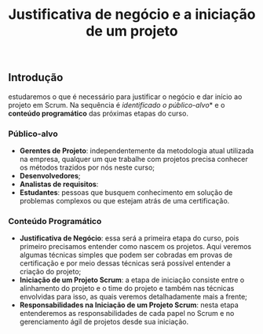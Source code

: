 <div align="center">

# Justificativa de negócio e a iniciação de um projeto

</div>

<br>

## Introdução

 estudaremos o que é necessário para justificar o negócio e dar início ao projeto em Scrum. Na sequência é *identificado o público-alvo** e o **conteúdo programático** das próximas etapas do curso.

### Público-alvo

- **Gerentes de Projeto**: independentemente da metodologia atual utilizada na empresa, qualquer um que trabalhe com projetos precisa conhecer os métodos trazidos por nós neste curso;
- **Desenvolvedores**;
- **Analistas de requisitos**: 
- **Estudantes**: pessoas que busquem conhecimento em solução de problemas complexos ou que estejam atrás de uma certificação.

### Conteúdo Programático

- **Justificativa de Negócio**: essa será a primeira etapa do curso, pois primeiro precisamos entender como nascem os projetos. Aqui veremos algumas técnicas simples que podem ser cobradas em provas de certificação e por meio dessas técnicas será possível entender a criação do projeto;
- **Iniciação de um Projeto Scrum**: a etapa de iniciação consiste entre o alinhamento do projeto e o time do projeto e também nas técnicas envolvidas para isso, as quais veremos detalhadamente mais a frente;
- **Responsabilidades na Iniciação de um Projeto Scrum**: nesta etapa entenderemos as responsabilidades de cada papel no Scrum e no gerenciamento ágil de projetos desde sua iniciação.

